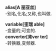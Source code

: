 **alias[A 丽亚丝]**  
-别名,化名;又称,也叫做.   

**variable[歪瑞 able]**  
-变量的;可变的.   
**converter[肯ver ter]**  
-转换器,变频器.   